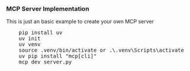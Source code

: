 ### MCP Server Implementation
This is just an basic example to create your own MCP server

<pre>
    pip install uv
    uv init
    uv venv
    source .venv/bin/activate or .\.venv\Scripts\activate
    uv pip install "mcp[cli]"
    mcp dev server.py
</pre>
